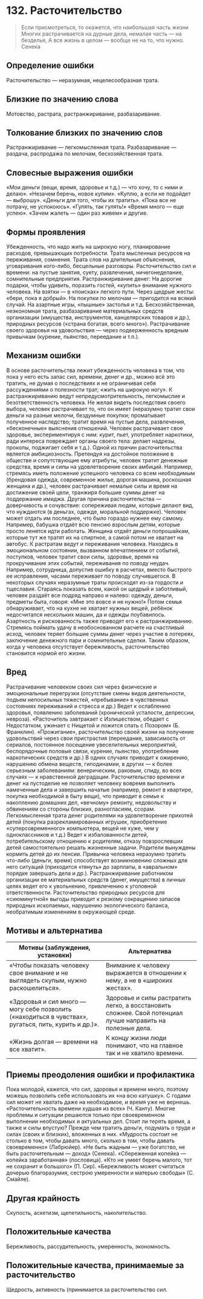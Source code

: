 # 132. Расточительство
>Если присмотреться, то окажется, что наибольшая часть жизни 
Многих растрачивается на дурные дела, немалая часть — на безделья, 
А вся жизнь в целом — вообще не на то, что нужно.
Сенека

## Определение ошибки
Расточительство — неразумная, нецелесообразная трата.

## Близкие по значению слова
Мотовство, растрата, растранжиривание, разбазаривание.

## Толкование близких по значению слов
Растранжиривание — легкомысленная трата.
Разбазаривание — раздача, распродажа по мелочам, бесхозяйственная трата.

## Словесные выражения ошибки
«Мои деньги (вещи, время, здоровье и т.д.) — что хочу, то с ними и делаю».
«Незачем беречь, новое купим».
«Куплю, а если не подойдет — выброшу».
«Деньги для того, чтобы их тратить».
«Пока все не потрачу, не успокоюсь».
«Гулять, так гулять!»
«Время много — еще успею».
«Зачем жалеть — один раз живем» и другие.

## Формы проявления
Убежденность, что надо жить на широкую ногу, планирование расходов, превышающих потребности.
Трата мысленных ресурсов на переживания, сомнения.
Трата слов на длительные объяснения, уговаривания кого-либо, бесцельные разговоры.
Расточительство сил и времени: на пустые занятия, суету, развлечения, ничегонеделание, сомнительные предприятия.
Растранжиривание денег:
На дорогие подарки, чтобы удивить, поразить гостей, «купить» внимание нужного человека.
На взятки — в «поисках» легкого пути.
Через щедрые жесты: «бери, пока я добрый».
На покупки по мелочам — пригодится на всякий случай.
На азартные игры, «пышные» застолья и т.д.
Бесхозяйственная, неэкономная трата, разбазаривание материальных средств организации (имущества, инструментов, канцелярских товаров и др.), природных ресурсов («страна богатая, всего много»).
Растрачивание своего здоровья на удовольствия — через подверженность вредным привычкам (курение, пьянство, переедание и т.п.).

## Механизм ошибки
В основе расточительства лежит убежденность человека в том, что пока у него есть запас сил, времени, денег и др., можно всё это тратить, не думая о последствиях и не ограничивая себя рассуждениями о полезности трат; «жить на широкую ногу».
К растранжириванию ведут непредусмотрительность, легкомыслие и безответственность человека. Не желая видеть последствия своего выбора, человек растрачивает то, что он имеет (неразумно тратит свои деньги на разные мелочи, бездумные покупки; проматывает полученное наследство; тратит время на пустые дела, развлечения, «бесконечные» выяснения отношений. Человек растрачивает свое здоровье, экспериментируя с ним: курит, пьет, употребляет наркотики, ради интереса повреждает органы своего тела: делает надрезы, проколы, поджигает себя и т.д.).
Одной из причин расточительства является амбициозность. Претендуя на достойное положение в обществе и сопутствующие ему атрибуты, человек тратит денежные средства, время и силы на удовлетворение своих амбиций. Например, стремясь иметь положение успешного человека со всем необходимым (брендовая одежда, современное жилье, дорогая машина, роскошная женщина и др.), человек растрачивает немалые силы и время на достижение своей цели, транжиря большие суммы денег на поддержание имиджа.
Другая причина расточительства — доверчивость и сочувствие: сопереживая людям, которые делают вид, что нуждаются (в деньгах, одежде, моральной поддержке). Человек может отдать им последнее, что было гораздо нужнее ему самому. Например, бабушка отдаёт всю пенсию взрослым детям, которые просто ленятся идти работать. Женщина отдаёт деньги попрошайкам, которые тут же тратят их на спиртное, а самой потом не хватает на автобус.
К растратам ведут и переживания человека. Находясь в эмоциональном состоянии, вызванном впечатлением от событий, поступков, человек тратит свои силы, здоровье, время на прокручивание этих событий, переживания по поводу неудач. Например, сотрудница, допустив ошибку в расчетах, вместо быстрого ее исправления, часами переживает по поводу случившегося.
В некоторых случаях неразумные траты происходят из-за гордости и тщеславия. Стараясь показать всем, какой он щедрый и заботливый, человек раздаёт все подряд направо и налево: одежду, деньги, предметы быта, говоря: «Мне это вовсе и не нужно!» Потом семья обнаруживает, что на кухне не хватает нужных вещей, ребёнок недосчитался нескольких машин, да и одежды поубавилось.
Азартность и рискованность также приводят его к растранжириванию. Стремясь поймать удачу в необоснованном расчете на счастливый исход, человек теряет большие суммы денег через участие в лотереях, заключение денежного пари и сомнительные сделки.
Таким образом, когда у человека отсутствует бережливость, расточительство становится нормой его жизни.

## Вред
Растрачивание человеком своих сил через физические и эмоциональные перегрузки (отсутствие смены видов деятельности, подъем непосильных тяжестей, «пребывание» в чувственных состояниях переживаний и стресса и др.) Ведет к ослаблению здоровья, появлению заболеваний (хронической усталости, депрессии, невроза).
«Расточитель завтракает с Излишеством, обедает с Недостатком, ужинает с Нищетой и ложится спать с Позором» (Б. Франклин).
«Прожигание», расточительство своей жизни на получение удовольствий через свои пристрастия (переедание, зависимость от сериалов, постоянное посещение увеселительных мероприятий, беспорядочные половые связи, курение, пьянство, употребление наркотических средств и др.) В одних случаях приводит к ожирению, нарушению обмена веществ, гиподинамии, в других — к более серьезным заболеваниям: венерическим, раковым, спиду, во всех случаях — к нравственной деградации.
Расточительство времени и денег на пустоделие не позволяет человеку вовремя выполнить намеченные дела и завершить начатые (например, ремонт в квартире, покупка необходимой в быту вещи), что приводит в семье к накоплению домашних дел, «вечному» ремонту, недовольству и обвинениям со стороны близких, разногласиям, ссорам.
Легкомысленная трата денег родителями на удовлетворение прихотей детей (покупка разрекламированных игрушек, приобретение «суперсовременного» компьютера, вещей не хуже, чем у одноклассников и т.д.) Ведет к избалованности детей, потребительскому отношению к родителям, отказу повзрослевших детей самостоятельно решать жизненные задачи. Родители вынуждены кормить детей до их пенсии.
Привычка человека неразумно тратить что-либо (деньги, время) способствует возникновению сложных для него ситуаций (приходится «тянуть» до зарплаты, в «авральном» порядке завершать дела и др.).
Растранжиривание работником организации ее материальных средств (денег, имущества) в личных целях ведет его к увольнению, привлечению к уголовной ответственности.
Расточительство природных ресурсов для «сиюминутной» выгоды приводит к резкому сокращению запасов природных ископаемых, нарушению экологического баланса, необратимым изменениям в окружающей среде.

## Мотивы и альтернатива
Мотивы (заблуждения, установки) | Альтернатива
---|---
«Чтобы показать человеку свое внимание и не выглядеть скупым, нужно раскошелиться». |	Внимание к человеку выражается в отношении к нему, а не в «широких жестах».
«Здоровья и сил много — могу себе позволить («находиться в чувствах», ругаться, пить, курить и др.)».	| Здоровье и силы растратить легко, а восстановить сложнее. Свой потенциал лучше направить на полезные дела.
«Жизнь долгая — времени на все хватит».	| К концу жизни люди понимают, что на главное так и не хватило времени.

## Приемы преодоления ошибки и профилактика
Пока молодой, кажется, что сил, здоровья и времени много, поэтому можешь позволить себе использовать их «на всю катушку». С годами сил может не хватать даже на необходимое, и время уже не вернешь.
«Расточительность времени худшая из всех» (Ч. Канту). Многие проблемы и ситуации решаются только при своевременном выполнении необходимых и актуальных дел. Стоит ли терять время, а также и силы впустую?
Прежде чем тратить деньги, подумать о труде и силах (своих и близких), вложенных в них.
«Мудрость состоит не столько в том, чтобы давать много, сколько в том, чтобы давать своевременно» (Лабрюйер).
«Не быть жадным — уже богатство, не быть расточительным — доход» (Сенека).
«Сбереженная копейка — копейка заработанная» (пословица).
«Кто не умеет беречь малого, тот не сохранит и большого» (П. Сир).
«Бережливость может считаться дочерью благоразумия, сестрою умеренности и матерью свободы» (С. Смайле).

## Другая крайность
Скупость, аскетизм, щепетильность, накопительство.

## Положительные качества
Бережливость, рассудительность, умеренность, экономность.

## Положительные качества, принимаемые за расточительство
Щедрость, активность (принимается за расточительство сил.
